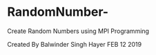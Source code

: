 # RandomNumber-
Create Random Numbers using MPI Programming

Created By Balwinder Singh Hayer
FEB 12 2019
